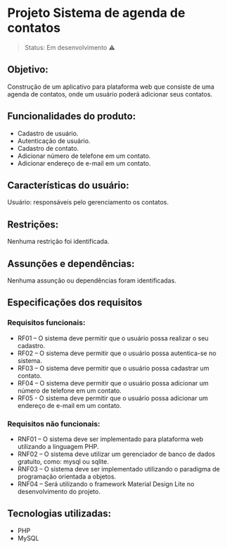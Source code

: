 <h1>Projeto Sistema de agenda de contatos</h1>

>Status: Em desenvolvimento ⚠️

## Objetivo:
Construção de um aplicativo para plataforma web que consiste de uma agenda de contatos, onde um usuário poderá adicionar seus contatos.

## Funcionalidades do produto:
- Cadastro de usuário.
- Autenticação de usuário.
- Cadastro de contato.
- Adicionar número de telefone em um contato.
- Adicionar endereço de e-mail em um contato.

## Características do usuário:
Usuário: responsáveis pelo gerenciamento os contatos.

## Restrições:
Nenhuma restrição foi identificada.

## Assunções e dependências:
Nenhuma assunção ou dependências foram identificadas.

## Especificações dos requisitos

### Requisitos funcionais:
- RF01 – O sistema deve permitir que o usuário possa realizar o seu cadastro.
- RF02 – O sistema deve permitir que o usuário possa autentica-se no sistema.
- RF03 – O sistema deve permitir que o usuário possa cadastrar um contato.
- RF04 – O sistema deve permitir que o usuário possa adicionar um número de telefone em um contato.
- RF05 - O sistema deve permitir que o usuário possa adicionar um endereço de e-mail
em um contato.

### Requisitos não funcionais:
- RNF01 – O sistema deve ser implementado para plataforma web utilizando a linguagem PHP.
- RNF02 – O sistema deve utilizar um gerenciador de banco de dados gratuito, como: mysql ou sqlite.
- RNF03 – O sistema deve ser implementado utilizando o paradigma de programação orientada a objetos.
- RNF04 – Será utilizando o framework Material Design Lite no desenvolvimento do projeto.

## Tecnologias utilizadas:

- PHP
- MySQL

